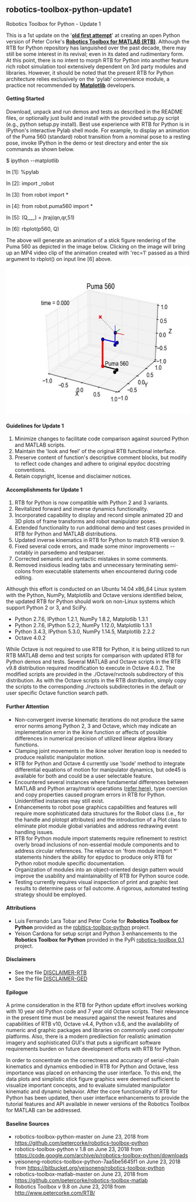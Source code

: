 ## robotics-toolbox-python-update1 ##
Robotics Toolbox for Python - Update 1

This is a 1st update on the '[**old first attempt**](https://github.com/petercorke/robotics-toolbox-python)' at creating an open Python version of Peter Corke's [**Robotics Toolbox for MATLAB (RTB)**](http://petercorke.com/wordpress/toolboxes/robotics-toolbox). Although the RTB for Python repository has languished over the past decade, there may still be some interest in its revival; even in its dated and rudimentary form. At this point, there is no intent to morph RTB for Python into another feature rich robot simulation tool extensively dependent on 3rd party modules and libraries. However, it should be noted that the present RTB for Python architecture relies exclusively on the 'pylab' convenience module, a practice not recommended by [**Matplotlib**](https://matplotlib.org/faq/usage_faq.html#matplotlib-pyplot-and-pylab-how-are-they-related) developers.

#### Getting Started ####

Download, unpack and run demos and tests as described in the README files, or optionally just build and install with the provided setup.py script (e.g., python setup.py install). Best use experience with RTB for Python is in IPython's interactive Pylab shell mode. For example, to display an animation of the Puma 560 (standard) robot transition from a nominal pose to a resting pose, invoke IPython in the demo or test directory and enter the six commands as shown below.

$ ipython --matplotlib

In \[1]: %pylab

In \[2]: import _robot

In \[3]: from robot import *

in \[4]: from robot.puma560 import *

In \[5]: (Q,\_,\_) = jtraj(qn,qr,51)

In \[6]: rbplot(p560, Q)

The above will generate an animation of a stick figure rendering of the Puma 560 as depicted in the image below. Clicking on the image will bring up an MP4 video clip of the animation created with 'rec=1' passed as a third argument to rbplot() on input line \[6] above.

<a href="https://youtu.be/7zvrEWacG5Q"><img src="./docs/images/Puma_560.jpg" width="600" height="400" alt="Puma 560 robot in RTB for Python"></a>

#### Guidelines for Update 1 ####

1) Minimize changes to facilitate code comparison against sourced Python and MATLAB scripts.
2) Maintain the 'look and feel' of the original RTB functional interface.
4) Preserve content of function's descriptive comment blocks, but modify to reflect code changes and adhere to original epydoc docstring conventions.
5) Retain copyright, license and disclaimer notices.

#### Accomplishments for Update 1 ####

1) RTB for Python is now compatible with Python 2 and 3 variants.
2) Revitalized forward and inverse dynamics functionality.
3) Incorporated capability to display and record simple animated 2D and 3D plots of frame transforms and robot manipulator poses.
4) Extended functionality to run additional demo and test cases provided in RTB for Python and MATLAB distributions.
5) Updated inverse kinematics in RTB for Python to match RTB version 9.
6) Fixed several code errors, and made some minor improvements -- notably in parsedemo and testparser.
7) Corrected semantic and syntactic mistakes in some comments.
8) Removed insidious leading tabs and unnecessary terminating semi-colons from executable statements when encountered during code editing.

Although this effort is conducted on an Ubuntu 14.04 x86_64 Linux system with the Python, NumPy, Matplotlib and Octave versions identified below, the updated RTB for Python should work on non-Linux systems which support Python 2 or 3, and SciPy.
* Python 2.7.6, IPython 1.2.1, NumPy 1.8.2, Matplotlib 1.3.1
* Python 2.7.6, IPython 5.2.2, NumPy 1.12.0, Matplotlib 1.3.1
* Python 3.4.3, IPython 5.3.0, NumPy 1.14.5, Matplotlib 2.2.2
* Octave 4.0.2

While Octave is not required to use RTB for Python, it is being utilized to run RTB MATLAB demo and test scripts for comparison with updated RTB for Python demos and tests. Several MATLAB and Octave scripts in the RTB v9.8 distribution required modification to execute in Octave 4.0.2. The modified scripts are provided in the ./Octave/rvctools subdirectory of this distribution. As with the Octave scripts in the RTB distribution, simply copy the scripts to the corresponding ./rvctools subdirectories in the default or user specific Octave function search path.

#### Further Attention ####

* Non-convergent inverse kinematic iterations do not produce the same error norms among Python 2, 3 and Octave, which may indicate an implementation error in the ikine function or affects of possible differences in numerical precision of utilized linear algebra library functions.
* Clamping joint movements in the ikine solver iteration loop is needed to produce realistic manipulator motion.
* RTB for Python and Octave 4 currently use 'lsode' method to integrate differential equations of motion for manipulator dynamics, but ode45 is available for both and could be a user selectable feature.
* Encountered several instances where fundamental differences between MATLAB and Python array/matrix operations ([refer here](https://docs.scipy.org/doc/numpy/user/numpy-for-matlab-users.html)), type coercion and copy properties caused program errors in RTB for Python. Unidentified instances may still exist.
* Enhancements to robot pose graphics capabilities and features will require more sophisticated data structures for the Robot class (i.e., for the handle and plotopt attributes) and the introduction of a Plot class to eliminate plot module global variables and address redrawing event handling issues.
* RTB for Python module import statements require refinement to restrict overly broad inclusions of non-essential module components and to address circular references. The reliance on 'from module import *' statements hinders the ability for epydoc to produce only RTB for Python robot module specific documentation.
* Organization of modules into an object-oriented design pattern would improve the usability and maintainability of RTB for Python source code.
* Testing currently requires visual inspection of print and graphic test results to determine pass or fail outcome. A rigorous, automated testing strategy should be employed.

#### Attributions ####

* Luis Fernando Lara Tobar and Peter Corke for **Robotics Toolbox for Python** provided as the [robitics-toolbox-python](https://github.com/petercorke/robotics-toolbox-python/) project.
* Yeison Cardona for setup script and Python 3 enhancements to the **Robotics Toolbox for Python** provided in the PyPi [robotics-toolbox 0.1](https://pypi.org/project/robotics-toolbox/) project.

#### Disclaimers ####

* See the file [DISCLAIMER-RTB](./DISCLAIMER-RTB)
* See the file [DISCLAIMER-GED](./DISCLAIMER-GED)

#### Epilogue ####

A prime consideration in the RTB for Python update effort involves working with 10 year old Python code and 7 year old Octave scripts. Their relevance in the present time must be measured against the newest features and capabilities of RTB v10, Octave v4.4, Python v3.6, and the availability of numeric and graphic packages and libraries on commonly used computer platforms. Also, there is a modern predilection for realistic animation imagery and sophisticated GUI's that puts a significant software requirements burden on future development efforts with RTB for Python.

In order to concentrate on the correctness and accuracy of serial-chain kinematics and dynamics embodied in RTB for Python and Octave, less importance was placed on enhancing the user interface. To this end, the data plots and simplistic stick figure graphics were deemed sufficient to visualize important concepts, and to evaluate simulated manipulator kinematic and dynamic behavior. After the core functionality of RTB for Python has been updated, then user interface enhancements to provide the tutorial features and API available in newer versions of the Robotics Toolbox for MATLAB can be addressed.

#### Baseline Sources ####

* robotics-toolbox-python-master on June 23, 2018 from https://github.com/petercorke/robotics-toolbox-python
* robotics-toolbox-python v 1.8 on June 23, 2018 from https://code.google.com/archive/p/robotics-toolbox-python/downloads
* yeisoneng-robotics-toolbox-python-7aa5be5645f1 on June 23, 2018 from https://bitbucket.org/yeisoneng/robotics-toolbox-python
* robotics-toolbox-matlab-master on June 23, 2018 from https://github.com/petercorke/robotics-toolbox-matlab
* Robotics Toolbox v 9.8 on June 23, 2018 from http://www.petercorke.com/RTB/
